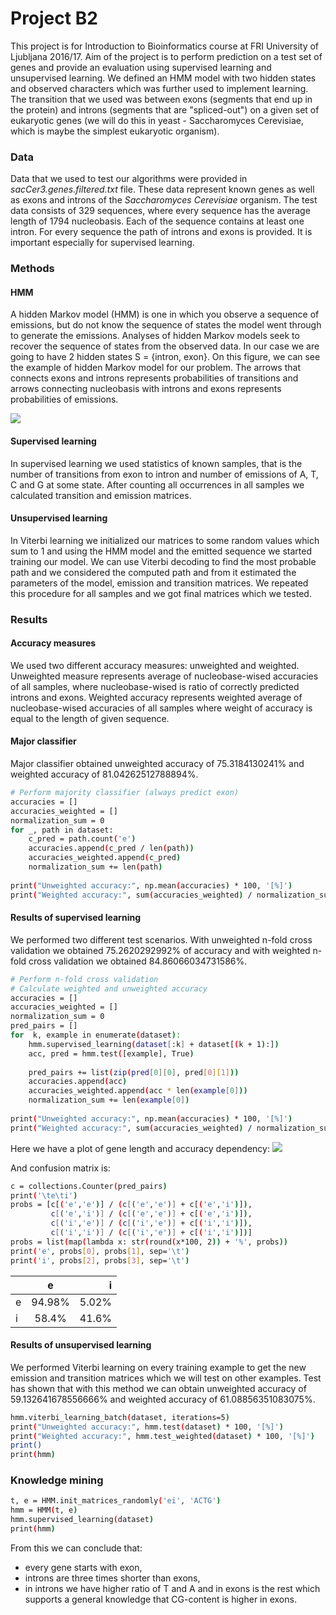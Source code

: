 # Project B2

This project is for Introduction to Bioinformatics course at FRI University of Ljubljana 2016/17.  Aim of the project is to perform prediction on a test set of genes and provide an evaluation using supervised learning and unsupervised learning.
We defined an HMM model with two hidden states and observed characters which was further used to implement learning. The transition that we used was between exons (segments that end up in the protein) and introns (segments that are "spliced-out") on a given set of eukaryotic genes (we will do this in yeast - Saccharomyces Cerevisiae, which is maybe the simplest eukaryotic organism).

### Data

Data that we used to test our algorithms were provided in *sacCer3.genes.filtered.txt* file. These data represent known genes as well as exons and introns of the *Saccharomyces Cerevisiae* organism.
The test data consists of 329 sequences, where every sequence has the average length of 1794 nucleobasis. Each of the sequence contains at least one intron. For every sequence the path of introns and exons is provided. It is important especially for supervised learning. 

### Methods

#### HMM
A hidden Markov model (HMM) is one in which you observe a sequence of emissions, but do not know the sequence of states the model went through to generate the emissions. Analyses of hidden Markov models seek to recover the sequence of states from the observed data.
In our case we are going to have 2 hidden states S = {intron, exon}.
On this figure, we can see the example of hidden Markov model for our problem. 
The arrows that connects exons and introns represents probabilities of transitions and arrows connecting nucleobasis with introns and exons represents probabilities of emissions. 

![](http://imgur.com/ss50p8x.png)

#### Supervised learning
In supervised learning we used statistics of known samples, that is the number of transitions from exon to intron and number of emissions of A, T, C and G at some state. After counting all occurrences in all samples we calculated transition and emission matrices.
#### Unsupervised learning
In Viterbi learning we initialized our matrices to some random values which sum to 1 and using the HMM model and the emitted sequence we started training our model. We can use Viterbi decoding to find the most probable path and we considered the computed path and from it estimated the parameters of the model, emission and transition matrices. We repeated this procedure for all samples and we got final matrices which we tested.


### Results

#### Accuracy measures
We used two different accuracy measures: unweighted and weighted. Unweighted measure represents average of nucleobase-wised accuracies of all samples, where nucleobase-wised is ratio of correctly predicted introns and exons. Weighted accuracy represents weighted average of nucleobase-wised accuracies of all samples where weight of accuracy is equal to the length of given sequence.

#### Major classifier
Major classifier obtained unweighted accuracy of 75.3184130241% and weighted accuracy of 81.04262512788894%.
```sh
# Perform majority classifier (always predict exon)
accuracies = []
accuracies_weighted = []
normalization_sum = 0
for _, path in dataset:
    c_pred = path.count('e')
    accuracies.append(c_pred / len(path))
    accuracies_weighted.append(c_pred)
    normalization_sum += len(path)
    
print("Unweighted accuracy:", np.mean(accuracies) * 100, '[%]')
print("Weighted accuracy:", sum(accuracies_weighted) / normalization_sum * 100, '[%]')
```

#### Results of supervised learning
We performed two different test scenarios. With unweighted n-fold cross validation we obtained 75.2620292992% of accuracy and with weighted n-fold cross validation we obtained 84.86066034731586%.
```sh
# Perform n-fold cross validation
# Calculate weighted and unweighted accuracy
accuracies = []
accuracies_weighted = []
normalization_sum = 0
pred_pairs = []
for  k, example in enumerate(dataset):
    hmm.supervised_learning(dataset[:k] + dataset[(k + 1):])
    acc, pred = hmm.test([example], True)
    
    pred_pairs += list(zip(pred[0][0], pred[0][1]))
    accuracies.append(acc)
    accuracies_weighted.append(acc * len(example[0]))
    normalization_sum += len(example[0])
	
print("Unweighted accuracy:", np.mean(accuracies) * 100, '[%]')
print("Weighted accuracy:", sum(accuracies_weighted) / normalization_sum * 100, '[%]')
```
Here we have a plot of gene length and accuracy dependency:
![](http://i.imgur.com/5RS0QP4.png)

And confusion matrix is:
```sh
c = collections.Counter(pred_pairs)
print('\te\ti')
probs = [c[('e','e')] / (c[('e','e')] + c[('e','i')]),
         c[('e','i')] / (c[('e','e')] + c[('e','i')]),
         c[('i','e')] / (c[('i','e')] + c[('i','i')]),
         c[('i','i')] / (c[('i','e')] + c[('i','i')])]
probs = list(map(lambda x: str(round(x*100, 2)) + '%', probs))
print('e', probs[0], probs[1], sep='\t')
print('i', probs[2], probs[3], sep='\t')
```
|   | e | i |
| :------------ |:---------------:| -----:|
| e   | 94.98%	 |5.02% |
| i      | 58.4%      |  41.6% |
#### Results of unsupervised learning
We performed Viterbi learning on every training example to get the new emission and transition matrices which we will test on other examples. Test has shown that with this method we can obtain unweighted accuracy of 59.132641678556666% and weighted accuracy of 61.08856351083075%.
```sh
hmm.viterbi_learning_batch(dataset, iterations=5)
print("Unweighted accuracy:", hmm.test(dataset) * 100, '[%]')
print("Weighted accuracy:", hmm.test_weighted(dataset) * 100, '[%]')
print()
print(hmm)
```
### Knowledge mining
```sh
t, e = HMM.init_matrices_randomly('ei', 'ACTG')
hmm = HMM(t, e)
hmm.supervised_learning(dataset)
print(hmm)
```
From this we can conclude that:
- every gene starts with exon, 
- introns are three times shorter than exons,
- in introns we have higher ratio of T and A and in exons is the rest which supports a general knowledge that CG-content is higher in exons.
